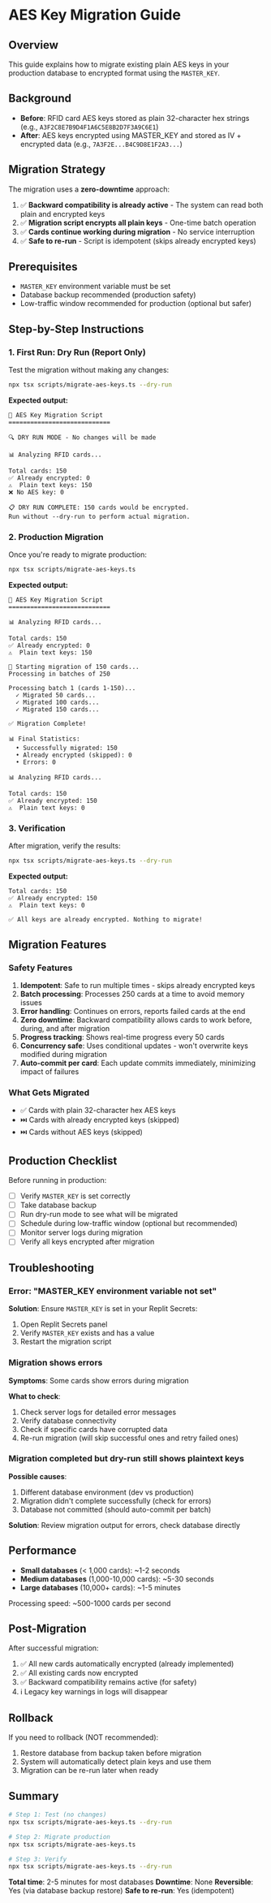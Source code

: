 # AES Key Migration Guide

## Overview

This guide explains how to migrate existing plain AES keys in your production database to encrypted format using the `MASTER_KEY`.

## Background

- **Before**: RFID card AES keys stored as plain 32-character hex strings (e.g., `A3F2C8E7B9D4F1A6C5E8B2D7F3A9C6E1`)
- **After**: AES keys encrypted using MASTER_KEY and stored as IV + encrypted data (e.g., `7A3F2E...B4C9D8E1F2A3...`)

## Migration Strategy

The migration uses a **zero-downtime** approach:

1. ✅ **Backward compatibility is already active** - The system can read both plain and encrypted keys
2. ✅ **Migration script encrypts all plain keys** - One-time batch operation
3. ✅ **Cards continue working during migration** - No service interruption
4. ✅ **Safe to re-run** - Script is idempotent (skips already encrypted keys)

## Prerequisites

- `MASTER_KEY` environment variable must be set
- Database backup recommended (production safety)
- Low-traffic window recommended for production (optional but safer)

## Step-by-Step Instructions

### 1. First Run: Dry Run (Report Only)

Test the migration without making any changes:

```bash
npx tsx scripts/migrate-aes-keys.ts --dry-run
```

**Expected output:**
```
🔐 AES Key Migration Script
============================

🔍 DRY RUN MODE - No changes will be made

📊 Analyzing RFID cards...

Total cards: 150
✅ Already encrypted: 0
⚠️  Plain text keys: 150
❌ No AES key: 0

📋 DRY RUN COMPLETE: 150 cards would be encrypted.
Run without --dry-run to perform actual migration.
```

### 2. Production Migration

Once you're ready to migrate production:

```bash
npx tsx scripts/migrate-aes-keys.ts
```

**Expected output:**
```
🔐 AES Key Migration Script
============================

📊 Analyzing RFID cards...

Total cards: 150
✅ Already encrypted: 0
⚠️  Plain text keys: 150

🚀 Starting migration of 150 cards...
Processing in batches of 250

Processing batch 1 (cards 1-150)...
  ✓ Migrated 50 cards...
  ✓ Migrated 100 cards...
  ✓ Migrated 150 cards...

✅ Migration Complete!

📊 Final Statistics:
  • Successfully migrated: 150
  • Already encrypted (skipped): 0
  • Errors: 0

📊 Analyzing RFID cards...

Total cards: 150
✅ Already encrypted: 150
⚠️  Plain text keys: 0
```

### 3. Verification

After migration, verify the results:

```bash
npx tsx scripts/migrate-aes-keys.ts --dry-run
```

**Expected output:**
```
Total cards: 150
✅ Already encrypted: 150
⚠️  Plain text keys: 0

✅ All keys are already encrypted. Nothing to migrate!
```

## Migration Features

### Safety Features

1. **Idempotent**: Safe to run multiple times - skips already encrypted keys
2. **Batch processing**: Processes 250 cards at a time to avoid memory issues
3. **Error handling**: Continues on errors, reports failed cards at the end
4. **Zero downtime**: Backward compatibility allows cards to work before, during, and after migration
5. **Progress tracking**: Shows real-time progress every 50 cards
6. **Concurrency safe**: Uses conditional updates - won't overwrite keys modified during migration
7. **Auto-commit per card**: Each update commits immediately, minimizing impact of failures

### What Gets Migrated

- ✅ Cards with plain 32-character hex AES keys
- ⏭️ Cards with already encrypted keys (skipped)
- ⏭️ Cards without AES keys (skipped)

## Production Checklist

Before running in production:

- [ ] Verify `MASTER_KEY` is set correctly
- [ ] Take database backup
- [ ] Run dry-run mode to see what will be migrated
- [ ] Schedule during low-traffic window (optional but recommended)
- [ ] Monitor server logs during migration
- [ ] Verify all keys encrypted after migration

## Troubleshooting

### Error: "MASTER_KEY environment variable not set"

**Solution**: Ensure `MASTER_KEY` is set in your Replit Secrets:
1. Open Replit Secrets panel
2. Verify `MASTER_KEY` exists and has a value
3. Restart the migration script

### Migration shows errors

**Symptoms**: Some cards show errors during migration

**What to check**:
1. Check server logs for detailed error messages
2. Verify database connectivity
3. Check if specific cards have corrupted data
4. Re-run migration (will skip successful ones and retry failed ones)

### Migration completed but dry-run still shows plaintext keys

**Possible causes**:
1. Different database environment (dev vs production)
2. Migration didn't complete successfully (check for errors)
3. Database not committed (should auto-commit per batch)

**Solution**: Review migration output for errors, check database directly

## Performance

- **Small databases** (< 1,000 cards): ~1-2 seconds
- **Medium databases** (1,000-10,000 cards): ~5-30 seconds
- **Large databases** (10,000+ cards): ~1-5 minutes

Processing speed: ~500-1000 cards per second

## Post-Migration

After successful migration:

1. ✅ All new cards automatically encrypted (already implemented)
2. ✅ All existing cards now encrypted
3. ✅ Backward compatibility remains active (for safety)
4. ℹ️ Legacy key warnings in logs will disappear

## Rollback

If you need to rollback (NOT recommended):

1. Restore database from backup taken before migration
2. System will automatically detect plain keys and use them
3. Migration can be re-run later when ready

## Summary

```bash
# Step 1: Test (no changes)
npx tsx scripts/migrate-aes-keys.ts --dry-run

# Step 2: Migrate production
npx tsx scripts/migrate-aes-keys.ts

# Step 3: Verify
npx tsx scripts/migrate-aes-keys.ts --dry-run
```

**Total time**: 2-5 minutes for most databases
**Downtime**: None
**Reversible**: Yes (via database backup restore)
**Safe to re-run**: Yes (idempotent)
